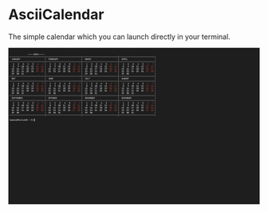# AsciiCalendar
The simple calendar which you can launch directly in your terminal.

![Demo-image](https://github.com/losimen/AsciiCalendar/blob/master/demo.jpg?raw=true)
